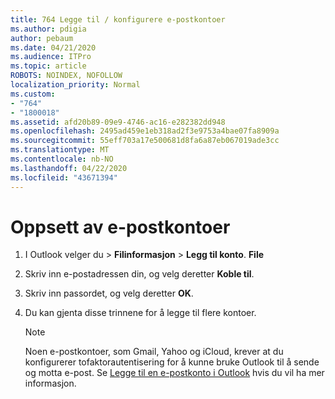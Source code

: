 ```yaml
---
title: 764 Legge til / konfigurere e-postkontoer
ms.author: pdigia
author: pebaum
ms.date: 04/21/2020
ms.audience: ITPro
ms.topic: article
ROBOTS: NOINDEX, NOFOLLOW
localization_priority: Normal
ms.custom:
- "764"
- "1800018"
ms.assetid: afd20b89-09e9-4746-ac16-e282382dd948
ms.openlocfilehash: 2495ad459e1eb318ad2f3e9753a4bae07fa8909a
ms.sourcegitcommit: 55eff703a17e500681d8fa6a87eb067019ade3cc
ms.translationtype: MT
ms.contentlocale: nb-NO
ms.lasthandoff: 04/22/2020
ms.locfileid: "43671394"
---
```

# <a name="setup-email-accounts"></a>Oppsett av e-postkontoer

1. I Outlook velger du > **Filinformasjon** > **Legg til konto**. **File**

2. Skriv inn e-postadressen din, og velg deretter **Koble til**.

3. Skriv inn passordet, og velg deretter **OK**.

4. Du kan gjenta disse trinnene for å legge til flere kontoer.

    > [!NOTE]
    > Noen e-postkontoer, som Gmail, Yahoo og iCloud, krever at du konfigurerer tofaktorautentisering for å kunne bruke Outlook til å sende og motta e-post. Se [Legge til en e-postkonto i Outlook](https://support.office.com/article/6e27792a-9267-4aa4-8bb6-c84ef146101b.aspx) hvis du vil ha mer informasjon.
  